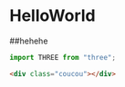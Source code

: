 # HelloWorld

##hehehe

```js
import THREE from "three";
```

```html
<div class="coucou"></div>
```
